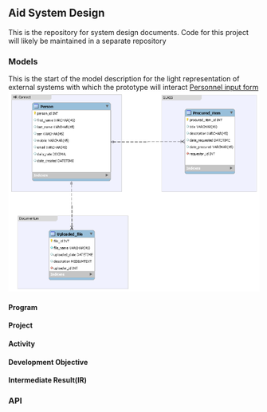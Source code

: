 ## Aid System Design
This is the repository for system design documents. Code for this project will likely be maintained in a separate repository 

### Models
This is the start of the model description for the light representation of external systems with which the prototype will interact 
[Personnel input form](http://aidproto.s3-website-us-east-1.amazonaws.com/)
![externalSystems](images/externalSystems.png)
#### Program
#### Project
#### Activity
#### Development Objective
#### Intermediate Result(IR)

### API
